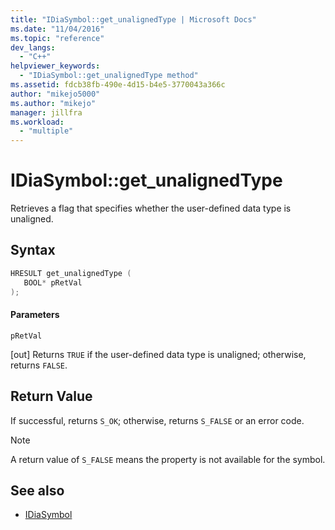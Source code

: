 ```yaml
---
title: "IDiaSymbol::get_unalignedType | Microsoft Docs"
ms.date: "11/04/2016"
ms.topic: "reference"
dev_langs:
  - "C++"
helpviewer_keywords:
  - "IDiaSymbol::get_unalignedType method"
ms.assetid: fdcb38fb-490e-4d15-b4e5-3770043a366c
author: "mikejo5000"
ms.author: "mikejo"
manager: jillfra
ms.workload:
  - "multiple"
---
```

# IDiaSymbol::get_unalignedType
Retrieves a flag that specifies whether the user-defined data type is unaligned.

## Syntax

```C++
HRESULT get_unalignedType ( 
   BOOL* pRetVal
);
```

#### Parameters
 `pRetVal`

[out] Returns `TRUE` if the user-defined data type is unaligned; otherwise, returns `FALSE`.

## Return Value
 If successful, returns `S_OK`; otherwise, returns `S_FALSE` or an error code.

> [!NOTE]
> A return value of `S_FALSE` means the property is not available for the symbol.

## See also
- [IDiaSymbol](../../debugger/debug-interface-access/idiasymbol.md)